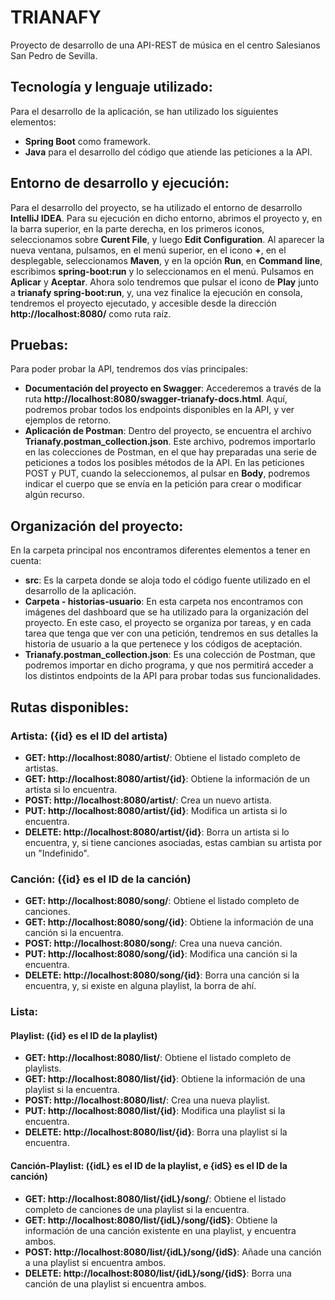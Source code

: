 # TRIANAFY
Proyecto de desarrollo de una API-REST de música en el centro Salesianos San Pedro de Sevilla.

## Tecnología y lenguaje utilizado:
Para el desarrollo de la aplicación, se han utilizado los siguientes elementos:
- **Spring Boot** como framework.
- **Java** para el desarrollo del código que atiende las peticiones a la API.

## Entorno de desarrollo y ejecución:
Para el desarrollo del proyecto, se ha utilizado el entorno de desarrollo **IntelliJ IDEA**. Para su ejecución en dicho entorno, abrimos el proyecto y,
en la barra superior, en la parte derecha, en los primeros iconos, seleccionamos sobre **Curent File**, y luego **Edit Configuration**. Al aparecer la nueva
ventana, pulsamos, en el menú superior, en el icono **+**, en el desplegable, seleccionamos **Maven**, y en la opción **Run**, en **Command line**, escribimos
**spring-boot:run** y lo seleccionamos en el menú. Pulsamos en **Aplicar** y **Aceptar**.
Ahora solo tendremos que pulsar el icono de **Play** junto a **trianafy spring-boot:run**, y, una vez finalice la ejecución en consola, tendremos el proyecto ejecutado,
y accesible desde la dirección **http://localhost:8080/** como ruta raíz.

## Pruebas:
Para poder probar la API, tendremos dos vías principales:
- **Documentación del proyecto en Swagger**: Accederemos a través de la ruta **http://localhost:8080/swagger-trianafy-docs.html**. Aquí, podremos probar todos los endpoints
disponibles en la API, y ver ejemplos de retorno.
- **Aplicación de Postman**: Dentro del proyecto, se encuentra el archivo **Trianafy.postman_collection.json**. Este archivo, podremos importarlo en las colecciones de Postman,
en el que hay preparadas una serie de peticiones a todos los posibles métodos de la API. En las peticiones POST y PUT, cuando la seleccionemos, al pulsar en **Body**, podremos
indicar el cuerpo que se envía en la petición para crear o modificar algún recurso.

## Organización del proyecto:
En la carpeta principal nos encontramos diferentes elementos a tener en cuenta:
- **src**: Es la carpeta donde se aloja todo el código fuente utilizado en el desarrollo de la aplicación.
- **Carpeta - historias-usuario**: En esta carpeta nos encontramos con imágenes del dashboard que se ha utilizado para la organización del proyecto. En este caso, el proyecto se
organiza por tareas, y en cada tarea que tenga que ver con una petición, tendremos en sus detalles la historia de usuario a la que pertenece y los códigos de aceptación.
- **Trianafy.postman_collection.json**: Es una colección de Postman, que podremos importar en dicho programa, y que nos permitirá acceder a los distintos endpoints de la API para
probar todas sus funcionalidades.

## Rutas disponibles:
### Artista: ({id} es el ID del artista)
- **GET: http://localhost:8080/artist/**: Obtiene el listado completo de artistas.
- **GET: http://localhost:8080/artist/{id}**: Obtiene la información de un artista si lo encuentra.
- **POST: http://localhost:8080/artist/**: Crea un nuevo artista.
- **PUT: http://localhost:8080/artist/{id}**: Modifica un artista si lo encuentra.
- **DELETE: http://localhost:8080/artist/{id}**: Borra un artista si lo encuentra, y, si tiene canciones asociadas, estas cambian su artista por un "Indefinido".

### Canción: ({id} es el ID de la canción)
- **GET: http://localhost:8080/song/**: Obtiene el listado completo de canciones.
- **GET: http://localhost:8080/song/{id}**: Obtiene la información de una canción si la encuentra.
- **POST: http://localhost:8080/song/**: Crea una nueva canción.
- **PUT: http://localhost:8080/song/{id}**: Modifica una canción si la encuentra.
- **DELETE: http://localhost:8080/song/{id}**: Borra una canción si la encuentra, y, si existe en alguna playlist, la borra de ahí.

### Lista:
#### Playlist: ({id} es el ID de la playlist)
- **GET: http://localhost:8080/list/**: Obtiene el listado completo de playlists.
- **GET: http://localhost:8080/list/{id}**: Obtiene la información de una playlist si la encuentra.
- **POST: http://localhost:8080/list/**: Crea una nueva playlist.
- **PUT: http://localhost:8080/list/{id}**: Modifica una playlist si la encuentra.
- **DELETE: http://localhost:8080/list/{id}**: Borra una playlist si la encuentra.

#### Canción-Playlist: ({idL} es el ID de la playlist, e {idS} es el ID de la canción)
- **GET: http://localhost:8080/list/{idL}/song/**: Obtiene el listado completo de canciones de una playlist si la encuentra.
- **GET: http://localhost:8080/list/{idL}/song/{idS}**: Obtiene la información de una canción existente en una playlist, y encuentra ambos.
- **POST: http://localhost:8080/list/{idL}/song/{idS}**: Añade una canción a una playlist si encuentra ambos.
- **DELETE: http://localhost:8080/list/{idL}/song/{idS}**: Borra una canción de una playlist si encuentra ambos.